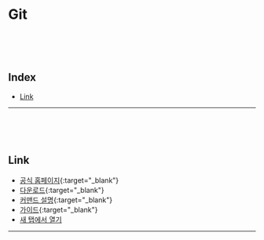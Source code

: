 # Git

<br/><br/><br/>

## Index
* [Link](#Link)

---

<br/><br/><br/>



## Link
* [공식 홈페이지](https://git-scm.com/){:target="_blank"}
* [다운로드](https://git-scm.com/downloads){:target="_blank"}
* [커맨드 설명](https://git-scm.com/docs){:target="_blank"}
* [가이드](https://git-scm.com/book/ko/v2){:target="_blank"}
* <a href="https://www.google.com/" target="_blank">새 탭에서 열기</a>

---

<br/><br/><br/>
